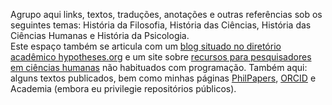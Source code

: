 Agrupo aqui links, textos, traduções, anotações e outras referências sob os seguintes temas: História da Filosofia, História das Ciências, História das Ciências Humanas e História da Psicologia.  
Este espaço também se articula com um [blog situado no diretório acadêmico hypotheses.org](https://askesis.hypotheses.org) e um site sobre [recursos para pesquisadores em ciências humanas](https://askemata.github.io/recursos/) não habituados com programação. 
Também aqui: alguns textos publicados, bem como minhas páginas [PhilPapers](http://philpeople.org/profiles/marcio-miotto), [ORCID](https://orcid.org/0000-0003-0608-0542) e Academia (embora eu privilegie repositórios públicos).
